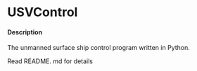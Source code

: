 # USVControl

#### Description
The unmanned surface ship control program written in Python.

Read README. md for details

